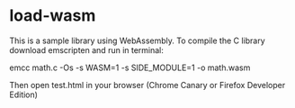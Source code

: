 # load-wasm

This is a sample library using WebAssembly. To compile the C library download emscripten and run in terminal:

emcc math.c -Os -s WASM=1 -s SIDE_MODULE=1 -o math.wasm

Then open test.html in your browser (Chrome Canary or Firefox Developer Edition)